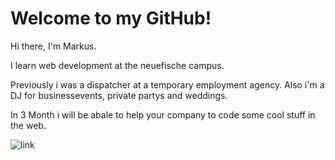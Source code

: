 # Welcome to my GitHub!

Hi there, I'm Markus.

I learn web development at the neuefische campus.

Previously i was a dispatcher at a temporary employment agency. Also i'm a DJ for businessevents, private partys and weddings.

In 3 Month i will be abale to help your company to code some cool stuff in the web.

![link](https://i.postimg.cc/9XGz6KYp/IMG-20220612-WA0055.jpg)
